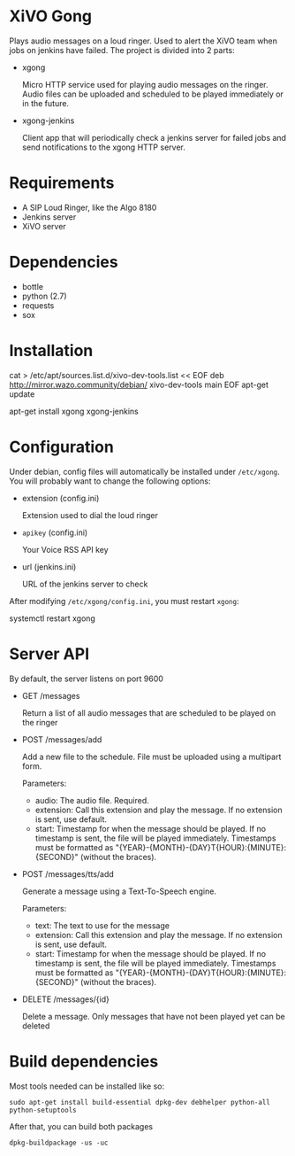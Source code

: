 XiVO Gong
=========

Plays audio messages on a loud ringer. Used to alert the XiVO team when jobs on
jenkins have failed. The project is divided into 2 parts:

 * xgong

    Micro HTTP service used for playing audio messages on the ringer. Audio
    files can be uploaded and scheduled to be played immediately or in the
    future.

 * xgong-jenkins

    Client app that will periodically check a jenkins server for failed jobs
    and send notifications to the xgong HTTP server.

Requirements
============

 * A SIP Loud Ringer, like the Algo 8180
 * Jenkins server
 * XiVO server

Dependencies
============

 * bottle
 * python (2.7)
 * requests
 * sox

Installation
===

   cat > /etc/apt/sources.list.d/xivo-dev-tools.list << EOF
   deb http://mirror.wazo.community/debian/ xivo-dev-tools main
   EOF
   apt-get update

   apt-get install xgong xgong-jenkins

Configuration
=============

Under debian, config files will automatically be installed under `/etc/xgong`.
You will probably want to change the following options:

 * extension (config.ini)

    Extension used to dial the loud ringer

 * `apikey` (config.ini)

    Your Voice RSS API key

 * url (jenkins.ini)

    URL of the jenkins server to check

After modifying `/etc/xgong/config.ini`, you must restart `xgong`:

   systemctl restart xgong


Server API
==========

By default, the server listens on port 9600

 * GET /messages

    Return a list of all audio messages that are scheduled to be played on the ringer

 * POST /messages/add

    Add a new file to the schedule. File must be uploaded using a multipart form.

    Parameters:

    * audio: The audio file. Required.
    * extension: Call this extension and play the message. If no extension is sent, use default.
    * start: Timestamp for when the message should be played. If no timestamp
      is sent, the file will be played immediately. Timestamps must be formatted as
      "{YEAR}-{MONTH}-{DAY}T{HOUR}:{MINUTE}:{SECOND}" (without the braces).

 * POST /messages/tts/add

    Generate a message using a Text-To-Speech engine.

    Parameters:

    * text: The text to use for the message
    * extension: Call this extension and play the message. If no extension is sent, use default.
    * start: Timestamp for when the message should be played. If no timestamp
      is sent, the file will be played immediately. Timestamps must be formatted as
      "{YEAR}-{MONTH}-{DAY}T{HOUR}:{MINUTE}:{SECOND}" (without the braces).

 * DELETE /messages/{id}

    Delete a message. Only messages that have not been played yet can be deleted


Build dependencies
==================

Most tools needed can be installed like so:

    sudo apt-get install build-essential dpkg-dev debhelper python-all python-setuptools

After that, you can build both packages

    dpkg-buildpackage -us -uc
